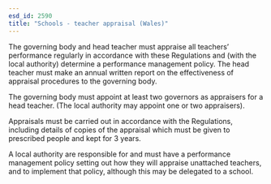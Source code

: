```yaml
---
esd_id: 2590
title: "Schools - teacher appraisal (Wales)"
---
```


The governing body and head teacher must appraise all teachers’ performance regularly in accordance with these Regulations and (with the local authority) determine a performance management policy.  The head teacher must make an annual written report on the effectiveness of appraisal procedures to the governing body.

The governing body must appoint at least two governors as appraisers for a head teacher. (The local authority may appoint one or two appraisers).  

Appraisals must be carried out in accordance with the Regulations, including details of copies of the appraisal which must be given to prescribed people and kept for 3 years.

A local authority are responsible for and must have a performance management policy setting out how they will appraise unattached teachers, and to implement that policy, although this may be delegated to a school.  

